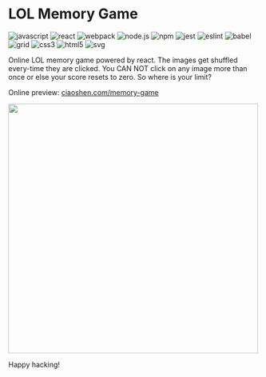 # LOL Memory Game

![javascript](https://img.shields.io/badge/javascript-ES7-yellow) ![react](https://img.shields.io/badge/react-18.0.0-blue) ![webpack](https://img.shields.io/badge/webpack-5.70.0-brightgreen) ![node.js](https://img.shields.io/badge/node.js-16.13.2-brightgreen) ![npm](https://img.shields.io/badge/npm-8.1.2-brightgreen) ![jest](https://img.shields.io/badge/jest-27.5.1-brightgreen) ![eslint](https://img.shields.io/badge/eslint-8.12.0-brightgreen) ![babel](https://img.shields.io/badge/babel-7.17.8-brightgreen) ![grid](https://img.shields.io/badge/grid-1.0-brightgreen) ![css3](https://img.shields.io/badge/css-3.0-brightgreen) ![html5](https://img.shields.io/badge/html-5.0-brightgreen) ![svg](https://img.shields.io/badge/svg-1.1-brightgreen)

Online LOL memory game powered by react. The images get shuffled every-time they are clicked. You CAN NOT click on any image more than once or else your score resets to zero. So where is your limit?

Online preview: [ciaoshen.com/memory-game](http://ciaoshen.com/memory-game)

<img src="./src/assets/img/preview.gif" width="500">

Happy hacking!